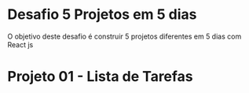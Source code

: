 # Desafio 5 Projetos em 5 dias

O objetivo deste desafio é construir 5 projetos diferentes em 5 dias com React js

# Projeto 01 - Lista de Tarefas


